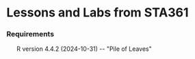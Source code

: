 <h1>Lessons and Labs from STA361</h1>

<h3>Requirements</h3>

<ul>R version 4.4.2 (2024-10-31) -- "Pile of Leaves"</ul>
